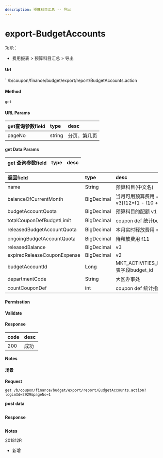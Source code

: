 ```yaml
---
description: 预算科目汇总 -- 导出
---
```


# export-BudgetAccounts



功能：

* 费用报表 &gt; 预算科目汇总 &gt; 导出

#### Url

\` /b/coupon/finance/budget/export/report/BudgetAccounts.action

#### Method

`get`

#### URL Params

| get查询参数field | type | desc |
| :--- | :--- | :--- |
| pageNo | string | 分页，第几页 |

#### get Data Params

| get 查询参数field | type | desc |
| :--- | :--- | :--- |


| 返回field | type | desc |
| :--- | :--- | :--- |
| name | String | 预算科目\(中文名\) |
| balanceOfCurrentMonth | BigDecimal | 当月可用预算费用 = v1- v4 + v2 + v3\[f12=f1 - f10 + f7\] |
| budgetAccountQuota | BigDecimal | 预算科目的配额 v1 f1 |
| totalCouponDefBudgetLimit | BigDecimal | coupon def 统计budget\_limit v4 f10 |
| releasedBudgetAccountQuota | BigDecimal | 本月实时释放费用 = f4+f5+f6 |
| ongoingBudgetAccountQuota | BigDecimal | 待释放费用 f11 |
| releasedBalance | BigDecimal | v3 |
| expiredReleaseCouponExpense | BigDecimal | v2 |
| budgetAccountId | Long | MKT\_ACTIVITIES\_BUDGET\_ACCOUNTS表字段budget\_id |
| departmentCode | String | 大区办事处 |
| countCouponDef | int | coupon def 统计指定考核月有多少配券 |

#### Permisstion

#### Validate

#### Response

| code | desc |
| :--- | :--- |
| 200 | 成功 |

**Notes**

#### 场景

**Request**

`get /b/coupon/finance/budget/export/report/BudgetAccounts.action?loginId=2929&pageNo=1`

**post data**

```text

```

**Response**

```text

```

**Notes**

201812R

* 新增

